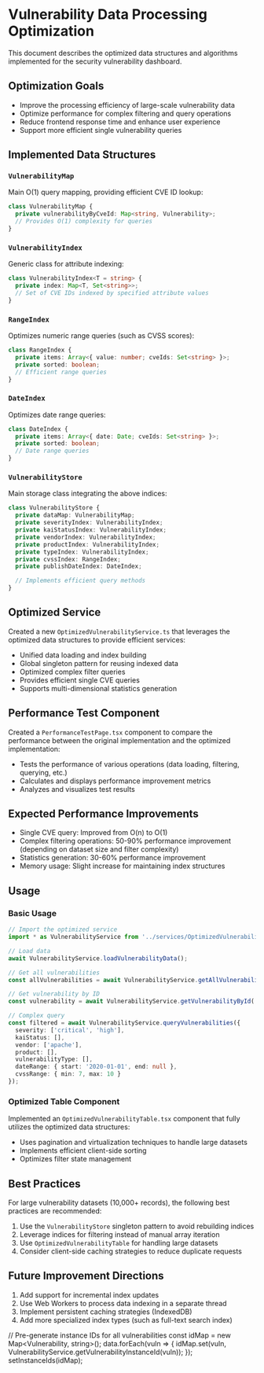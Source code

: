 # Vulnerability Data Processing Optimization

This document describes the optimized data structures and algorithms implemented for the security vulnerability dashboard.

## Optimization Goals

* Improve the processing efficiency of large-scale vulnerability data
* Optimize performance for complex filtering and query operations
* Reduce frontend response time and enhance user experience
* Support more efficient single vulnerability queries

## Implemented Data Structures

### `VulnerabilityMap`

Main O(1) query mapping, providing efficient CVE ID lookup:

```typescript
class VulnerabilityMap {
  private vulnerabilityByCveId: Map<string, Vulnerability>;
  // Provides O(1) complexity for queries
}
```

### `VulnerabilityIndex`

Generic class for attribute indexing:

```typescript
class VulnerabilityIndex<T = string> {
  private index: Map<T, Set<string>>;
  // Set of CVE IDs indexed by specified attribute values
}
```

### `RangeIndex`

Optimizes numeric range queries (such as CVSS scores):

```typescript
class RangeIndex {
  private items: Array<{ value: number; cveIds: Set<string> }>;
  private sorted: boolean;
  // Efficient range queries
}
```

### `DateIndex`

Optimizes date range queries:

```typescript
class DateIndex {
  private items: Array<{ date: Date; cveIds: Set<string> }>;
  private sorted: boolean;
  // Date range queries
}
```

### `VulnerabilityStore`

Main storage class integrating the above indices:

```typescript
class VulnerabilityStore {
  private dataMap: VulnerabilityMap;
  private severityIndex: VulnerabilityIndex;
  private kaiStatusIndex: VulnerabilityIndex;
  private vendorIndex: VulnerabilityIndex;
  private productIndex: VulnerabilityIndex;
  private typeIndex: VulnerabilityIndex;
  private cvssIndex: RangeIndex;
  private publishDateIndex: DateIndex;

  // Implements efficient query methods
}
```

## Optimized Service

Created a new `OptimizedVulnerabilityService.ts` that leverages the optimized data structures to provide efficient services:

* Unified data loading and index building
* Global singleton pattern for reusing indexed data
* Optimized complex filter queries
* Provides efficient single CVE queries
* Supports multi-dimensional statistics generation

## Performance Test Component

Created a `PerformanceTestPage.tsx` component to compare the performance between the original implementation and the optimized implementation:

* Tests the performance of various operations (data loading, filtering, querying, etc.)
* Calculates and displays performance improvement metrics
* Analyzes and visualizes test results

## Expected Performance Improvements

* Single CVE query: Improved from O(n) to O(1)
* Complex filtering operations: 50-90% performance improvement (depending on dataset size and filter complexity)
* Statistics generation: 30-60% performance improvement
* Memory usage: Slight increase for maintaining index structures

## Usage

### Basic Usage

```typescript
// Import the optimized service
import * as VulnerabilityService from '../services/OptimizedVulnerabilityService';

// Load data
await VulnerabilityService.loadVulnerabilityData();

// Get all vulnerabilities
const allVulnerabilities = await VulnerabilityService.getAllVulnerabilities();

// Get vulnerability by ID
const vulnerability = await VulnerabilityService.getVulnerabilityById('CVE-2021-12345');

// Complex query
const filtered = await VulnerabilityService.queryVulnerabilities({
  severity: ['critical', 'high'],
  kaiStatus: [],
  vendor: ['apache'],
  product: [],
  vulnerabilityType: [],
  dateRange: { start: '2020-01-01', end: null },
  cvssRange: { min: 7, max: 10 }
});
```

### Optimized Table Component

Implemented an `OptimizedVulnerabilityTable.tsx` component that fully utilizes the optimized data structures:

* Uses pagination and virtualization techniques to handle large datasets
* Implements efficient client-side sorting
* Optimizes filter state management

## Best Practices

For large vulnerability datasets (10,000+ records), the following best practices are recommended:

1. Use the `VulnerabilityStore` singleton pattern to avoid rebuilding indices
2. Leverage indices for filtering instead of manual array iteration
3. Use `OptimizedVulnerabilityTable` for handling large datasets
4. Consider client-side caching strategies to reduce duplicate requests

## Future Improvement Directions

1. Add support for incremental index updates
2. Use Web Workers to process data indexing in a separate thread
3. Implement persistent caching strategies (IndexedDB)
4. Add more specialized index types (such as full-text search index)

// Pre-generate instance IDs for all vulnerabilities
const idMap = new Map<Vulnerability, string>();
data.forEach(vuln => {
  idMap.set(vuln, VulnerabilityService.getVulnerabilityInstanceId(vuln));
});
setInstanceIds(idMap); 